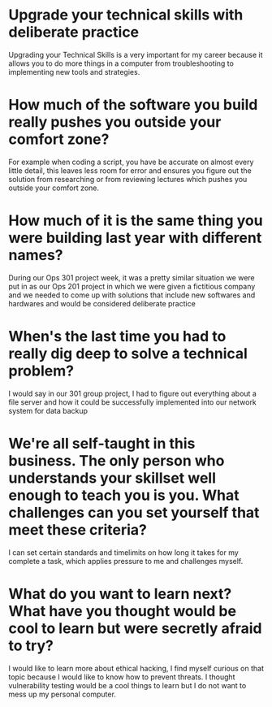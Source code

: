 # Upgrade your technical skills with deliberate practice
Upgrading your Technical Skills is a very important for my career because it allows you to do more things in a computer from troubleshooting to implementing new tools and strategies.


# How much of the software you build really pushes you outside your comfort zone?

For example when coding a script, you have be accurate on almost every little detail, this leaves less room for error and ensures you figure out the solution from researching or from reviewing lectures which pushes you outside your comfort zone.


# How much of it is the same thing you were building last year with different names?

During our Ops 301 project week, it was a pretty similar situation we were put in as our Ops 201 project in which we were given a fictitious company and we needed to come up with solutions that include new softwares and hardwares and would be considered deliberate practice

# When's the last time you had to really dig deep to solve a technical problem?

I would say in our 301 group project, I had to figure out everything about a file server and how it could be successfully implemented into our network system for data backup

# We're all self-taught in this business. The only person who understands your skillset well enough to teach you is you. What challenges can you set yourself that meet these criteria?

I can set certain standards and timelimits on how long it takes for my complete a task, which applies pressure to me and challenges myself.


# What do you want to learn next? What have you thought would be cool to learn but were secretly afraid to try? 

I would like to learn more about ethical hacking, I find myself curious on that topic because I would like to know how to prevent threats. I thought vulnerability testing would be a cool things to learn but I do not want to mess up my personal computer.





